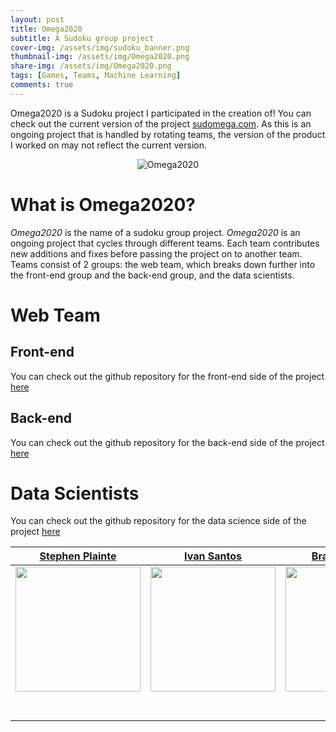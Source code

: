 ```yaml
---
layout: post
title: Omega2020
subtitle: A Sudoku group project
cover-img: /assets/img/sudoku_banner.png
thumbnail-img: /assets/img/Omega2020.png
share-img: /assets/img/Omega2020.png
tags: [Games, Teams, Machine Learning]
comments: true
---
```

Omega2020 is a Sudoku project I participated in the creation of! You can check out the current version of the project [sudomega.com](https://www.sudomega.com/). As this is an ongoing project that is handled by rotating teams, the version of the product I worked on may not reflect the current version.

<p align="center">
  <img src="https://raw.githubusercontent.com/brucebra000/brucebra000.github.io/master/assets/img/Omega2020.png" alt="Omega2020"/>
</p>

# What is Omega2020?

_Omega2020_ is the name of a sudoku group project. _Omega2020_ is an ongoing project that cycles through different teams. Each team contributes new additions and fixes before passing the project on to another team. Teams consist of 2 groups: the web team, which breaks down further into the front-end group and the back-end group, and the data scientists.

# Web Team

## Front-end

You can check out the github repository for the front-end side of the project [here](https://github.com/Lambda-School-Labs/omega2020-fe)

## Back-end

You can check out the github repository for the back-end side of the project [here](https://github.com/Lambda-School-Labs/omega2020-be)

# Data Scientists

You can check out the github repository for the data science side of the project [here](https://github.com/Lambda-School-Labs/omega2020-ds)

|[Stephen Plainte](https://github.com/FuriouStyles)|[Ivan Santos](https://github.com/Skantastico)|  [Brandon Bruce](https://github.com/brucebra000)| [Marvin Davila](https://github.com/malexmad)|           
|:-----------------------------------------------------------------------------------------------------------: | :-----------------------------------------------------------------------------------------------------------: | :-----------------------------------------------------------------------------------------------------------: | :-----------------------------------------------------------------------------------------------------------: | 
|                      [<img src="https://ca.slack-edge.com/ESZCHB482-W012QNTLJ2Y-eded290f44d6-512" width = "200" />](https://github.com/FuriouStyles)                       |                      [<img src="https://ca.slack-edge.com/ESZCHB482-W0138D56KRN-8828cd79a091-512" width = "200" />](https://github.com/Skantastico)                       |                      [<img src="https://ca.slack-edge.com/ESZCHB482-W012H6NP04V-449729fd2101-512" width = "200" />](https://github.com/brucebra000)                       |                      [<img src="https://ca.slack-edge.com/ESZCHB482-W012X6PSYDP-ec35dbf6dfdb-512" width = "200" />](https://github.com/malexmad)                       |                              
|                 [<img src="https://github.com/favicon.ico" width="15"> ](https://github.com/FuriouStyles)                 |            [<img src="https://github.com/favicon.ico" width="15"> ](https://github.com/Skantastico)             |           [<img src="https://github.com/favicon.ico" width="15"> ](https://github.com/brucebra000)            |           [<img src="https://github.com/favicon.ico" width="15"> ](https://github.com/malexmad)            |          
| [ <img src="https://static.licdn.com/sc/h/al2o9zrvru7aqj8e1x2rzsrca" width="15"> ](https://www.linkedin.com/in/stephenplainte/) | [ <img src="https://static.licdn.com/sc/h/al2o9zrvru7aqj8e1x2rzsrca" width="15"> ](https://www.linkedin.com/in/ivan-santos-a3688624/) | [ <img src="https://static.licdn.com/sc/h/al2o9zrvru7aqj8e1x2rzsrca" width="15"> ](https://www.linkedin.com/in/brandon-bruce-1538a21a8/) | [ <img src="https://static.licdn.com/sc/h/al2o9zrvru7aqj8e1x2rzsrca" width="15"> ](https://www.linkedin.com/in/marvin-davila/) | 
